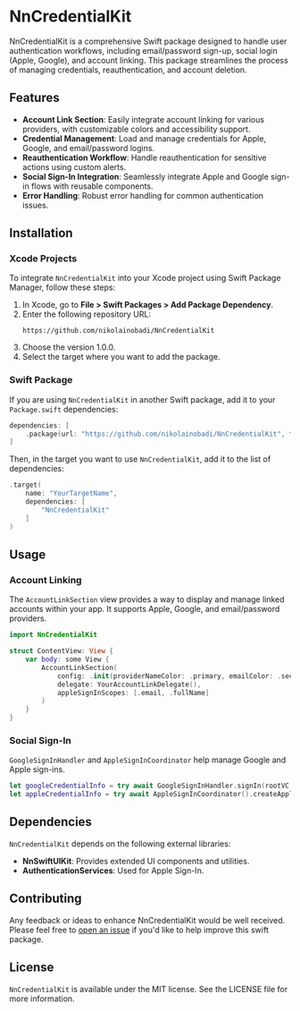 
# NnCredentialKit
NnCredentialKit is a comprehensive Swift package designed to handle user authentication workflows, including email/password sign-up, social login (Apple, Google), and account linking. This package streamlines the process of managing credentials, reauthentication, and account deletion.

## Features
- **Account Link Section**: Easily integrate account linking for various providers, with customizable colors and accessibility support.
- **Credential Management**: Load and manage credentials for Apple, Google, and email/password logins.
- **Reauthentication Workflow**: Handle reauthentication for sensitive actions using custom alerts.
- **Social Sign-In Integration**: Seamlessly integrate Apple and Google sign-in flows with reusable components.
- **Error Handling**: Robust error handling for common authentication issues.

## Installation

### Xcode Projects
To integrate `NnCredentialKit` into your Xcode project using Swift Package Manager, follow these steps:

1. In Xcode, go to **File > Swift Packages > Add Package Dependency**.
2. Enter the following repository URL:
   ```
   https://github.com/nikolainobadi/NnCredentialKit
   ```
3. Choose the version 1.0.0.
4. Select the target where you want to add the package.

### Swift Package
If you are using `NnCredentialKit` in another Swift package, add it to your `Package.swift` dependencies:

```swift
dependencies: [
    .package(url: "https://github.com/nikolainobadi/NnCredentialKit", from: "1.0.0")
]
```

Then, in the target you want to use `NnCredentialKit`, add it to the list of dependencies:

```swift
.target(
    name: "YourTargetName",
    dependencies: [
        "NnCredentialKit"
    ]
)
```

## Usage

### Account Linking
The `AccountLinkSection` view provides a way to display and manage linked accounts within your app. It supports Apple, Google, and email/password providers.

```swift
import NnCredentialKit

struct ContentView: View {
    var body: some View {
        AccountLinkSection(
            config: .init(providerNameColor: .primary, emailColor: .secondary, linkButtonColor: .blue),
            delegate: YourAccountLinkDelegate(),
            appleSignInScopes: [.email, .fullName]
        )
    }
}
```

### Social Sign-In
`GoogleSignInHandler` and `AppleSignInCoordinator` help manage Google and Apple sign-ins.

```swift
let googleCredentialInfo = try await GoogleSignInHandler.signIn(rootVC: viewController)
let appleCredentialInfo = try await AppleSignInCoordinator().createAppleTokenInfo()
```

## Dependencies
`NnCredentialKit` depends on the following external libraries:

- **NnSwiftUIKit**: Provides extended UI components and utilities.
- **AuthenticationServices**: Used for Apple Sign-In.

## Contributing
Any feedback or ideas to enhance NnCredentialKit would be well received. Please feel free to [open an issue](https://github.com/nikolainobadi/NnCredentialKit/issues/new) if you'd like to help improve this swift package.

## License
`NnCredentialKit` is available under the MIT license. See the LICENSE file for more information.
